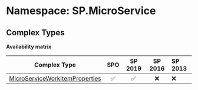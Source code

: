 # Namespace: SP.MicroService

## Complex Types

**Availability matrix**

Complex Type | SPO | SP 2019 | SP 2016 | SP 2013
----------|:---:|:-------:|:-------:|:-------
[MicroServiceWorkItemProperties](./ComplexTypes/MicroServiceWorkItemProperties.md) | ✅ | ✅ | ❌ | ❌
